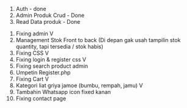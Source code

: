 1. Auth - done
2. Admin Produk Crud - Done
3. Read Data produk - Done

<!-- Todo -->

1. Fixing admin V
2. Management Stok Front to back (Di depan gak usah tampilin stok quantity, tapi tersedia / stok habis)
3. Fixing CSS V
4. Fixing login & register css V
5. Fixing search product admin
6. Umpetin Register.php
7. Fixing Cart V
8. Kategori liat griya jamoe (bumbu, rempah, jamu) V
9. Tambahin Whatsapp icon fixed kanan
10. Fixing contact page
